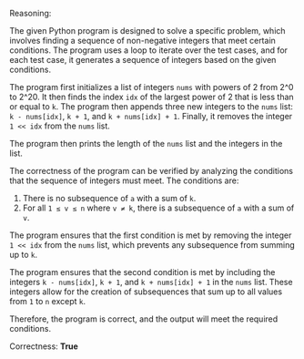 Reasoning:

The given Python program is designed to solve a specific problem, which involves finding a sequence of non-negative integers that meet certain conditions. The program uses a loop to iterate over the test cases, and for each test case, it generates a sequence of integers based on the given conditions.

The program first initializes a list of integers `nums` with powers of 2 from 2^0 to 2^20. It then finds the index `idx` of the largest power of 2 that is less than or equal to `k`. The program then appends three new integers to the `nums` list: `k - nums[idx]`, `k + 1`, and `k + nums[idx] + 1`. Finally, it removes the integer `1 << idx` from the `nums` list.

The program then prints the length of the `nums` list and the integers in the list.

The correctness of the program can be verified by analyzing the conditions that the sequence of integers must meet. The conditions are:

1. There is no subsequence of `a` with a sum of `k`.
2. For all `1 ≤ v ≤ n` where `v ≠ k`, there is a subsequence of `a` with a sum of `v`.

The program ensures that the first condition is met by removing the integer `1 << idx` from the `nums` list, which prevents any subsequence from summing up to `k`.

The program ensures that the second condition is met by including the integers `k - nums[idx]`, `k + 1`, and `k + nums[idx] + 1` in the `nums` list. These integers allow for the creation of subsequences that sum up to all values from `1` to `n` except `k`.

Therefore, the program is correct, and the output will meet the required conditions.

Correctness: **True**